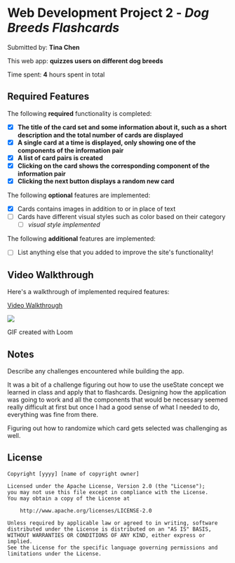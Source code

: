# Web Development Project 2 - _Dog Breeds Flashcards_

Submitted by: **Tina Chen**

This web app: **quizzes users on different dog breeds**

Time spent: **4** hours spent in total

## Required Features

The following **required** functionality is completed:

- [x] **The title of the card set and some information about it, such as a short description and the total number of cards are displayed**
- [x] **A single card at a time is displayed, only showing one of the components of the information pair**
- [x] **A list of card pairs is created**
- [x] **Clicking on the card shows the corresponding component of the information pair**
- [x] **Clicking the next button displays a random new card**

The following **optional** features are implemented:

- [x] Cards contains images in addition to or in place of text
- [ ] Cards have different visual styles such as color based on their category
  - [ ] _visual style implemented_

The following **additional** features are implemented:

- [ ] List anything else that you added to improve the site's functionality!

## Video Walkthrough

Here's a walkthrough of implemented required features:

<!-- <img src='https://www.loom.com/share/907f06759ad74289a26c7f2eeee0f5b7?sid=f6166ab6-2403-465e-a4af-edbce26118a1' title='Video Walkthrough' width='' alt='Video Walkthrough' /> -->

<div>
    <a href="https://www.loom.com/share/426397f3815149a5827d10019ef18ab8">
      <p>Video Walkthrough</p>
    </a>
    <a href="https://www.loom.com/share/426397f3815149a5827d10019ef18ab8">
      <img style="max-width:300px;" src="https://cdn.loom.com/sessions/thumbnails/426397f3815149a5827d10019ef18ab8-with-play.gif">
    </a>
  </div>

GIF created with Loom

<!-- Recommended tools:
[Kap](https://getkap.co/) for macOS
[ScreenToGif](https://www.screentogif.com/) for Windows
[peek](https://github.com/phw/peek) for Linux. -->

## Notes

Describe any challenges encountered while building the app.

It was a bit of a challenge figuring out how to use the useState concept we learned in class and apply that to flashcards.
Designing how the application was going to work and all the components that would be necessary seemed really difficult at first
but once I had a good sense of what I needed to do, everything was fine from there.

Figuring out how to randomize which card gets selected was challenging as well.

## License

    Copyright [yyyy] [name of copyright owner]

    Licensed under the Apache License, Version 2.0 (the "License");
    you may not use this file except in compliance with the License.
    You may obtain a copy of the License at

        http://www.apache.org/licenses/LICENSE-2.0

    Unless required by applicable law or agreed to in writing, software
    distributed under the License is distributed on an "AS IS" BASIS,
    WITHOUT WARRANTIES OR CONDITIONS OF ANY KIND, either express or implied.
    See the License for the specific language governing permissions and
    limitations under the License.
